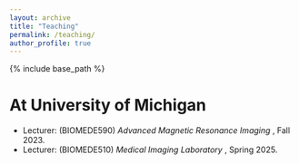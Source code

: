 ```yaml
---
layout: archive
title: "Teaching"
permalink: /teaching/
author_profile: true
---
```


{% include base_path %}

<b>At University of Michigan</b>
======
* Lecturer: (BIOMEDE590) <em>Advanced Magnetic Resonance Imaging </em>, Fall 2023.<br>
* Lecturer: (BIOMEDE510) <em>Medical Imaging Laboratory </em>, Spring 2025.<br>
